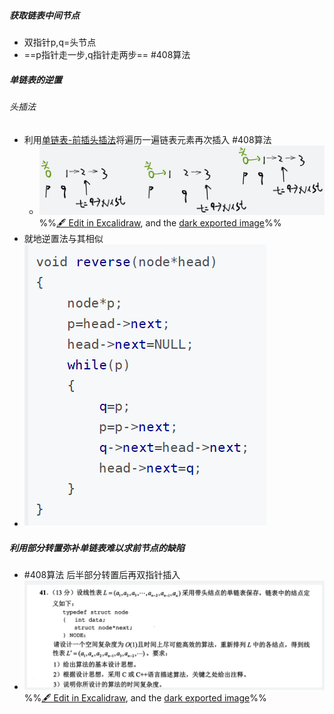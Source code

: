 ##### 获取链表中间节点 
- 双指针p,q=头节点
- ==p指针走一步,q指针走两步== #408算法 
##### 单链表的逆置
###### 头插法
- 利用[单链表-前插头插法](单链表-前插头插法.md)将遍历一遍链表元素再次插入 #408算法 
	- ![](attachments/%E5%8D%95%E9%93%BE%E8%A1%A8%E7%9A%84%E7%AE%97%E6%B3%95%E6%93%8D%E4%BD%9C%E7%A4%BA%E4%BE%8B%202022-12-13%2017.20.28.excalidraw.svg)
%%[🖋 Edit in Excalidraw](attachments/%E5%8D%95%E9%93%BE%E8%A1%A8%E7%9A%84%E7%AE%97%E6%B3%95%E6%93%8D%E4%BD%9C%E7%A4%BA%E4%BE%8B%202022-12-13%2017.20.28.excalidraw.md), and the [dark exported image](attachments/%E5%8D%95%E9%93%BE%E8%A1%A8%E7%9A%84%E7%AE%97%E6%B3%95%E6%93%8D%E4%BD%9C%E7%A4%BA%E4%BE%8B%202022-12-13%2017.20.28.excalidraw.dark.svg)%%
- 就地逆置法与其相似
- ![](attachments/Pasted%20image%2020221213171808.png)
##### 利用部分转置弥补单链表难以求前节点的缺陷
- #408算法 后半部分转置后再双指针插入
- ![](attachments/%E5%8D%95%E9%93%BE%E8%A1%A8%E7%9A%84%E7%AE%97%E6%B3%95%E6%93%8D%E4%BD%9C%E7%A4%BA%E4%BE%8B%202022-12-13%2017.29.49.excalidraw.svg)
%%[🖋 Edit in Excalidraw](attachments/%E5%8D%95%E9%93%BE%E8%A1%A8%E7%9A%84%E7%AE%97%E6%B3%95%E6%93%8D%E4%BD%9C%E7%A4%BA%E4%BE%8B%202022-12-13%2017.29.49.excalidraw.md), and the [dark exported image](attachments/%E5%8D%95%E9%93%BE%E8%A1%A8%E7%9A%84%E7%AE%97%E6%B3%95%E6%93%8D%E4%BD%9C%E7%A4%BA%E4%BE%8B%202022-12-13%2017.29.49.excalidraw.dark.svg)%%